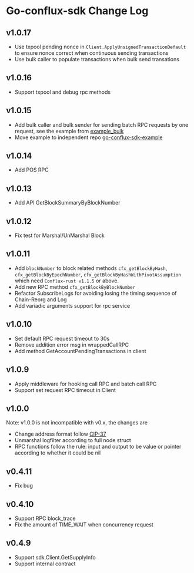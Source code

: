 # Go-conflux-sdk Change Log
## v1.0.17
- Use txpool pending nonce in `Client.ApplyUnsignedTransactionDefault` to ensure nonce correct when continuous sending transactions
- Use bulk caller to populate transactions when bulk send transations
## v1.0.16
- Support txpool and debug rpc methods
## v1.0.15
- Add bulk caller and bulk sender for sending batch RPC requests by one request, see the example from [example_bulk](https://github.com/conflux-fans/go-conflux-sdk-examples/tree/main/example_bulk)
- Move example to independent repo [go-conflux-sdk-example](https://github.com/conflux-fans/go-conflux-sdk-examples)
## v1.0.14
- Add POS RPC
## v1.0.13
- Add API GetBlockSummaryByBlockNumber
## v1.0.12
- Fix test for Marshal/UnMarshal Block
## v1.0.11
- Add `blockNumber` to block related methods `cfx_getBlockByHash`, `cfx_getBlockByEpochNumber`, `cfx_getBlockByHashWithPivotAssumption` which need `Conflux-rust v1.1.5` or above.
- Add new RPC method `cfx_getBlockByBlockNumber`
- Refactor SubscribeLogs for avoiding losing the timing sequence of Chain-Reorg and Log
- Add variadic arguments support for rpc service
## v1.0.10
- Set default RPC request timeout to 30s
- Remove addition error msg in wrappedCallRPC
- Add method GetAccountPendingTransactions in client
## v1.0.9
- Apply middleware for hooking call RPC and batch call RPC
- Support set request RPC timeout in Client
## v1.0.0
Note: v1.0.0 is not incompatible with v0.x, the changes are
- Change address format follow [CIP-37](https://github.com/Conflux-Chain/CIPs/blob/master/CIPs/cip-37.md)
- Unmarshal logfilter according to full node struct
- RPC functions follow the rule: input and output to be value or pointer according to whether it could be nil
## v0.4.11
- Fix bug

## v0.4.10
- Support RPC block_trace
- Fix the amount of TIME_WAIT when concurrency request

## v0.4.9
- Support sdk.Client.GetSupplyInfo
- Support internal contract

